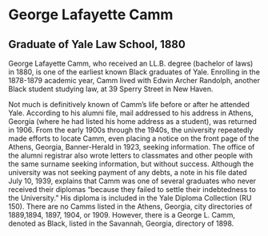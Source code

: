 # George Lafayette Camm
## Graduate of Yale Law School, 1880

George Lafayette Camm, who received an LL.B. degree (bachelor of laws) in 1880, is one of the earliest known Black graduates of Yale. Enrolling in the 1878-1879 academic year, Camm lived with Edwin Archer Randolph, another Black student studying law, at 39 Sperry Street in New Haven. 

Not much is definitively known of Camm’s life before or after he attended Yale. According to his alumni file, mail addressed to his address in Athens, Georgia (where he had listed his home address as a student), was returned in 1906. From the early 1900s through the 1940s, the university repeatedly made efforts to locate Camm, even placing a notice on the front page of the Athens, Georgia, Banner-Herald in 1923, seeking information.  The office of the alumni registrar also wrote letters to classmates and other people with the same surname seeking information, but without success. Although the university was not seeking payment of any debts, a note in his file dated July 10, 1939, explains that Camm was one of several graduates who never received their diplomas “because they failed to settle their indebtedness to the University.” His diploma is included in the Yale Diploma Collection (RU 150). There are no Camms listed in the Athens, Georgia, city directories of 1889,1894, 1897, 1904, or 1909. However, there is a George L. Camm, denoted as Black, listed in the Savannah, Georgia, directory of 1898. 



